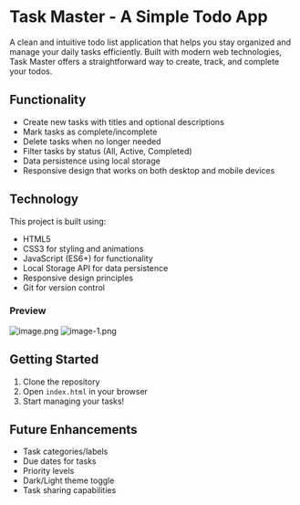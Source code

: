 # Task Master - A Simple Todo App

A clean and intuitive todo list application that helps you stay organized and manage your daily tasks efficiently. Built with modern web technologies, Task Master offers a straightforward way to create, track, and complete your todos.

## Functionality

- Create new tasks with titles and optional descriptions
- Mark tasks as complete/incomplete
- Delete tasks when no longer needed
- Filter tasks by status (All, Active, Completed)
- Data persistence using local storage
- Responsive design that works on both desktop and mobile devices

## Technology

This project is built using:

- HTML5
- CSS3 for styling and animations
- JavaScript (ES6+) for functionality
- Local Storage API for data persistence
- Responsive design principles
- Git for version control

### Preview

![image.png](image.png)
![image-1.png](image-1.png)

## Getting Started

1. Clone the repository
2. Open `index.html` in your browser
3. Start managing your tasks!

## Future Enhancements

- Task categories/labels
- Due dates for tasks
- Priority levels
- Dark/Light theme toggle
- Task sharing capabilities
